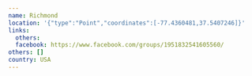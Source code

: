 ```yaml
---
name: Richmond
location: '{"type":"Point","coordinates":[-77.4360481,37.5407246]}'
links:
  others: 
  facebook: https://www.facebook.com/groups/1951832541605560/
others: []
country: USA
---
```

